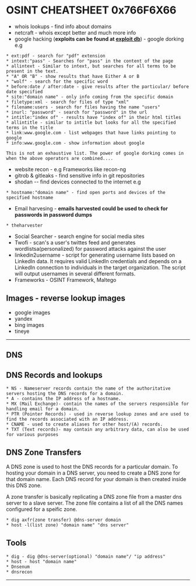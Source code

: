 # OSINT CHEATSHEET 0x766F6X66

- whois lookups - find info about domains
- netcraft - whois except better and much more info
- google hacking (**exploits can be found at [exploit db](https://www.exploit-db.com/google-hacking-database)**) - google dorking e.g
~~~
* ext:pdf - search for "pdf" extension
* intext:"pass" - Searches for "pass" in the content of the page
* allintext - Similar to intext, but searches for all terms to be present in the text.
* "A" OR "B" - show results that have Either A or B 
* "wolf" - search for the specific word
* before:date / after:date - give results after the particular/ before date specified
* site:"domain name" - only info coming from the specific domain
* filetype:xml - search for files of type "xml"
* filename:users - search for files having the name "users" 
* inurl: "password" - search for "password" in the url
* intitle:"index of" - results have "index of" in their html titles
* allintitle - similar to intitle but looks for all the specified terms in the title
* link:www.google.com - list webpages that have links pointing to google
* info:www.google.com - show information about google

This is not an exhaustive list. The power of google dorking comes in when the above operators are combined....
~~~
	
- website recon - e.g Frameworks like recon-ng
- gitrob & gitleaks - find sensitive info in git repositories
- shodan -- find devices connected to the internet e.g
~~~
* hostname:"domain name" - find open ports and devices of the specified hostname
~~~
	
- Email harvesing - **emails harvested could be used to check for passwords in password dumps**
~~~
* theharvester
~~~
	
- Social Searcher - search engine for social media sites
- Twofi - scan's a user's twittes feed and generates wordlistsa(personalized) for password attacks against the user
- linkedin2username - script for generating username lists based on LinkedIn data. It requires
valid LinkedIn credentials and depends on a LinkedIn connection to individuals in the target
organization. The script will output usernames in several different formats.
- Frameworks - OSINT Framework, Maltego

## Images - reverse lookup images
- google images
- yandex
- bing images
- tineye

---
## DNS
## DNS Records and lookups
~~~
* NS - Nameserver records contain the name of the authoritative servers hosting the DNS records for a domain.
* A - contains the IP address of a hostname.
* MX (Mail Exchange)- contain the names of the servers responsible for handling email for a domain.
* PTR (Pointer Records) - used in reverse lookup zones and are used to find the records associated with an IP address.
* CNAME - used to create aliases for other host/(A) records.
* TXT (Text records)- may contain any arbitrary data, can also be used for various purposes 
~~~

## DNS Zone Transfers
A DNS zone is used to host the DNS records for a particular domain. To hosting your domain in a DNS server, you need
to create a DNS zone for that domain name. Each DNS record for your domain is then created inside this DNS zone.

A zone transfer is basically replicating a DNS zone file from a master dns server to a slave server.
The zone file contains a list of all the DNS names configured for a speific zone.
~~~
* dig axfr(zone transfer) @dns-server domain
* host -l(list zone) "domain name" "dns server"
~~~
## Tools
~~~
* dig - dig @dns-server(optional) "domain name"/ "ip address"
* host - host "domain name"
* Dnsenum
* dnsrecon
~~~
---
